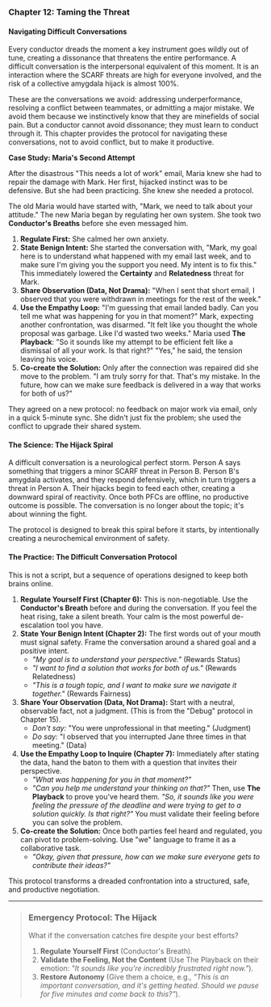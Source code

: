 ### **Chapter 12: Taming the Threat**
#### Navigating Difficult Conversations

Every conductor dreads the moment a key instrument goes wildly out of tune, creating a dissonance that threatens the entire performance. A difficult conversation is the interpersonal equivalent of this moment. It is an interaction where the SCARF threats are high for everyone involved, and the risk of a collective amygdala hijack is almost 100%.

These are the conversations we avoid: addressing underperformance, resolving a conflict between teammates, or admitting a major mistake. We avoid them because we instinctively know that they are minefields of social pain. But a conductor cannot avoid dissonance; they must learn to conduct through it. This chapter provides the protocol for navigating these conversations, not to avoid conflict, but to make it productive.

**Case Study: Maria's Second Attempt**

After the disastrous "This needs a lot of work" email, Maria knew she had to repair the damage with Mark. Her first, hijacked instinct was to be defensive. But she had been practicing. She knew she needed a protocol.

The old Maria would have started with, "Mark, we need to talk about your attitude." The new Maria began by regulating her own system. She took two **Conductor's Breaths** before she even messaged him.

1.  **Regulate First:** She calmed her own anxiety.
2.  **State Benign Intent:** She started the conversation with, "Mark, my goal here is to understand what happened with my email last week, and to make sure I'm giving you the support you need. My intent is to fix this." This immediately lowered the **Certainty** and **Relatedness** threat for Mark.
3.  **Share Observation (Data, Not Drama):** "When I sent that short email, I observed that you were withdrawn in meetings for the rest of the week."
4.  **Use the Empathy Loop:** "I'm guessing that email landed badly. Can you tell me what was happening for you in that moment?"
    Mark, expecting another confrontation, was disarmed. "It felt like you thought the whole proposal was garbage. Like I'd wasted two weeks."
    Maria used **The Playback**: "So it sounds like my attempt to be efficient felt like a dismissal of all your work. Is that right?"
    "Yes," he said, the tension leaving his voice.
5.  **Co-create the Solution:** Only after the connection was repaired did she move to the problem. "I am truly sorry for that. That's my mistake. In the future, how can we make sure feedback is delivered in a way that works for both of us?"

They agreed on a new protocol: no feedback on major work via email, only in a quick 5-minute sync. She didn't just fix the problem; she used the conflict to upgrade their shared system.

#### **The Science: The Hijack Spiral**

A difficult conversation is a neurological perfect storm. Person A says something that triggers a minor SCARF threat in Person B. Person B's amygdala activates, and they respond defensively, which in turn triggers a threat in Person A. Their hijacks begin to feed each other, creating a downward spiral of reactivity. Once both PFCs are offline, no productive outcome is possible. The conversation is no longer about the topic; it's about winning the fight.

The protocol is designed to break this spiral before it starts, by intentionally creating a neurochemical environment of safety.

#### **The Practice: The Difficult Conversation Protocol**

This is not a script, but a sequence of operations designed to keep both brains online.

1.  **Regulate Yourself First (Chapter 6):** This is non-negotiable. Use the **Conductor's Breath** before and during the conversation. If you feel the heat rising, take a silent breath. Your calm is the most powerful de-escalation tool you have.
2.  **State Your Benign Intent (Chapter 2):** The first words out of your mouth must signal safety. Frame the conversation around a shared goal and a positive intent.
    *   *"My goal is to understand your perspective."* (Rewards Status)
    *   *"I want to find a solution that works for both of us."* (Rewards Relatedness)
    *   *"This is a tough topic, and I want to make sure we navigate it together."* (Rewards Fairness)
3.  **Share Your Observation (Data, Not Drama):** Start with a neutral, observable fact, not a judgment. (This is from the "Debug" protocol in Chapter 15).
    *   *Don't say:* "You were unprofessional in that meeting." (Judgment)
    *   *Do say:* "I observed that you interrupted Jane three times in that meeting." (Data)
4.  **Use the Empathy Loop to Inquire (Chapter 7):** Immediately after stating the data, hand the baton to them with a question that invites their perspective.
    *   *"What was happening for you in that moment?"*
    *   *"Can you help me understand your thinking on that?"*
    Then, use **The Playback** to prove you've heard them. *"So, it sounds like you were feeling the pressure of the deadline and were trying to get to a solution quickly. Is that right?"* You must validate their feeling before you can solve the problem.
5.  **Co-create the Solution:** Once both parties feel heard and regulated, you can pivot to problem-solving. Use "we" language to frame it as a collaborative task.
    *   *"Okay, given that pressure, how can we make sure everyone gets to contribute their ideas?"*

This protocol transforms a dreaded confrontation into a structured, safe, and productive negotiation.

---
> ### **Emergency Protocol: The Hijack**
>
> What if the conversation catches fire despite your best efforts?
> 1.  **Regulate Yourself First** (Conductor's Breath).
> 2.  **Validate the Feeling, Not the Content** (Use The Playback on their emotion: *"It sounds like you're incredibly frustrated right now."*).
> 3.  **Restore Autonomy** (Give them a choice, e.g., *"This is an important conversation, and it's getting heated. Should we pause for five minutes and come back to this?"*).
      